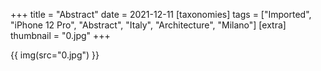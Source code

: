 +++
title = "Abstract"
date = 2021-12-11
[taxonomies]
tags = ["Imported", "iPhone 12 Pro", "Abstract", "Italy", "Architecture", "Milano"]
[extra]
thumbnail = "0.jpg"
+++

{{ img(src="0.jpg") }}
